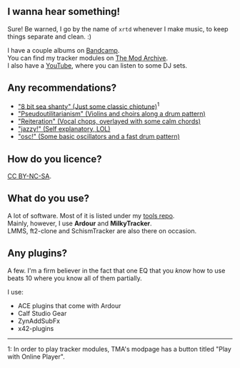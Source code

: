 ## I wanna hear something!

Sure! Be warned, I go by the name of `xrtd` whenever I make music, to keep things separate and clean. :)

I have a couple albums on [Bandcamp](https://xrtd.bandcamp.com/).<br>
You can find my tracker modules on [The Mod Archive](https://modarchive.org/index.php?request=view_profile&query=95079).<br>
I also have a [YouTube](https://www.youtube.com/@realxrtd), where you can listen to some DJ sets.

## Any recommendations?

- ["8 bit sea shanty" (Just some classic chiptune)](https://modarchive.org/module.php?199503)<sup>1</sup>
- ["Pseudoutilitarianism" (Violins and choirs along a drum pattern)](https://xrtd.bandcamp.com/track/pseudoutilitarianism)
- ["Reiteration" (Vocal chops, overlayed with some calm chords)](https://xrtd.bandcamp.com/track/reiteration)
- ["jazzy!" (Self explanatory, LOL)](https://xrtd.bandcamp.com/track/jazzy)
- ["osc!" (Some basic oscillators and a fast drum pattern)](https://xrtd.bandcamp.com/track/osc)

## How do you licence?

[CC BY-NC-SA](https://creativecommons.org/licenses/by-nc-sa/3.0/).

## What do you use?

A lot of software. Most of it is listed under my [tools repo](https://github.com/bratpeki/tools).<br>
Mainly, however, I use **Ardour** and **MilkyTracker**.<br>
LMMS, ft2-clone and SchismTracker are also there on occasion.

## Any plugins?

A few.
I'm a firm believer in the fact that one EQ that you *know* how to use beats 10 where you know all of them partially.

I use:

- ACE plugins that come with Ardour
- Calf Studio Gear
- ZynAddSubFx
- x42-plugins

---

1: In order to play tracker modules, TMA's modpage has a button titled "Play with Online Player".
